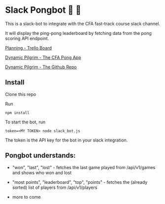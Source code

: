 # Slack Pongbot 🏓 🤖

This is a slack-bot to integrate with the CFA fast-track course slack channel.

It will display the ping-pong leaderboard by fetching data from the pong scoring API endpoint.

[Planning - Trello Board](https://trello.com/b/qKxZTwj5/slack-pongbot)

[Dynamic Pilgrim - The CFA Pong App](http://dynamicpilgrim.herokuapp.com)

[Dynamic Pilgrim - The Github Repo](https://github.com/BinnyK/dynamic-pilgrim)

## Install

Clone this repo

Run

`npm install`

To start the bot, run

`token=<MY TOKEN> node slack_bot.js`

The token is the API key for the bot in your slack integration.

## Pongbot understands:

* "won", "last", "lost" - fetches the last game played from /api/v1/games and shows who won and lost

* "most points", "leaderboard", "top", "points" - fetches the (already sorted) list of players from /api/v1/players

* more to come
